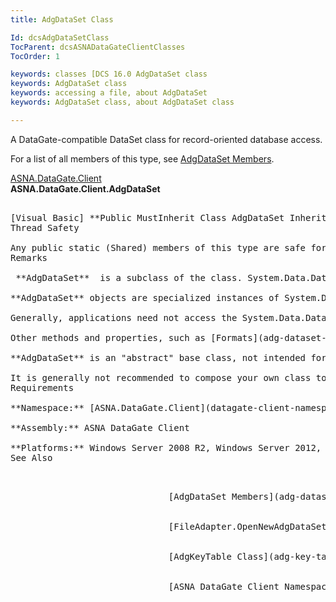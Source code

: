 ```yaml
---
title: AdgDataSet Class

Id: dcsAdgDataSetClass
TocParent: dcsASNADataGateClientClasses
TocOrder: 1

keywords: classes [DCS 16.0 AdgDataSet class
keywords: AdgDataSet class
keywords: accessing a file, about AdgDataSet
keywords: AdgDataSet class, about AdgDataSet class

---
```


A DataGate-compatible DataSet class for record-oriented database access.

For a list of all members of this type, see [AdgDataSet Members](adg-dataset-members.html).

[ASNA.DataGate.Client](datagate-client-namespace.html) <br /> **ASNA.DataGate.Client.<span>AdgDataSet</span>** 
<pre class="syntax" />

[Visual Basic] **Public MustInherit Class AdgDataSet Inherits System.Data.DataSet** 
Thread Safety

Any public static (Shared) members of this type are safe for multithreaded operations. Any instance members are not guaranteed to be thread safe.
Remarks

<span> **AdgDataSet** </span> is a subclass of the class. <span>System.Data.DataSet</span> is used widely throughout the .NET Framework. When used in tandem with [FileAdapter](file-adapter-class.html) **AdgDataSet** features methods to facilitate record-oriented access, while maintaining all of the integration and set-oriented features of System.Data.DataSet. 

**AdgDataSet** objects are specialized instances of System.Data. DataSet, distinguished by the composition of the data tables they contain. The **Tables** property of System.Data.DataSet is a collection of objects. In **AdgDataSet** objects, the tables referred to by the Tables property represent the formats of a DataGate file. Each table in a System.Data.DataSet contains a **Rows** collection of objects. System.Data.DataRow objects are used to model records in DCS. Records are composed of fields, and in System.Data.DataRow, field data is accessed with it's **Item** and **ItemArray** properties. Some field meta-data, or type information, is available from the **Columns** property of System.Data.DataTable.

Generally, applications need not access the System.Data.DataTable objects in **AdgDataSet** via the Tables property, etc. Rather, **AdgDataSet** provides several methods and properties for accessing particular rows of a table, such as [ActiveRow](adg-dataset-class-active-row-property.html) property and [PrepareRow](adg-dataset-class-prepare-row-method-main.html), [AddPreparedRowAndSetActive](adg-dataset-class-add-prepared-row-and-set-active-method.html), [AddRow](adg-dataset-class-add-row-methods.html), [InsertRow](adg-dataset-class-insert-row-methods.html), [SetActive](adg-dataset-class-set-active-methods.html), and [DeleteRow](adg-dataset-class-delete-row-method.html) methods. 

Other methods and properties, such as [Formats](adg-dataset-class-formats-property.html), [FormatIDs](adg-dataset-class-formatids-property.html), [GetFormatIndex](adg-dataset-class-get-format-index-method.html), [GetFormatName](adg-dataset-class-get-format-name-method.html), [CurrentFormatIndex](adg-dataset-class-get-format-index-method.html), and [CurrentFormatName](adg-dataset-class-current-format-name-property.html), provide information about the formats of the file modeled by **AdgDataSet** . When a format modeled by **AdgDataSet** contains a key, [NewKeyTable](adg-dataset-class-new-key-table-methods.html) provides a method to construct a key buffer for keyed access methods.

**AdgDataSet** is an "abstract" base class, not intended for direct instantiation (<span>MustInherit in VB). **AdgDataSet** instances are returned by [FileAdapter.OpenNewAdgDataSet](file-adapter-class-open-new-adg-dataset-method.html) or by instantiating another class that inherits **AdgDataSet.** For most applications, it is sufficient to use **<code>OpenNewAdgDataSet</code>** to create the **AdgDataSet** instance, since this method creates table structures in the **AdgDataSet** to match the formats of the file to be accessed.</span>

It is generally not recommended to compose your own class to inherit **AdgDataSet** . Such a class could be directly instantiated, however. Alternately, an **AdgDataSet** sub-class created with a DCS-aware development tool, such as Visual RPG, can be directly instantiated for use with access functions like [FileAdapter.Open](file-adapter-class-open-method.html).
Requirements

**Namespace:** [ASNA.DataGate.Client](datagate-client-namespace.html) 

**Assembly:** ASNA DataGate Client

**Platforms:** Windows Server 2008 R2, Windows Server 2012, Windows 7, Windows 8 Pro, Windows 8.1 Pro, Windows 10
See Also

<dl />
							  [AdgDataSet Members](adg-dataset-members.html)
							  <br />
							  [FileAdapter.OpenNewAdgDataSet](file-adapter-class-open-new-adg-dataset-method.html)
							  <br />
							  [AdgKeyTable Class](adg-key-table-class.html)
							  <br />
							  [ASNA DataGate Client Namespace](datagate-client-namespace.html)
							  <br /><br />
							  <br />

